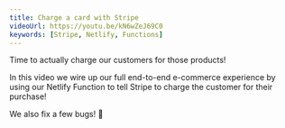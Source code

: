 ```yaml
---
title: Charge a card with Stripe
videoUrl: https://youtu.be/kN6wZeJ69C0
keywords: [Stripe, Netlify, Functions]
---
```


Time to actually charge our customers for those products!

In this video we wire up our full end-to-end e-commerce experience by using our Netlify Function to tell Stripe to charge the customer for their purchase!

We also fix a few bugs! 🐛
